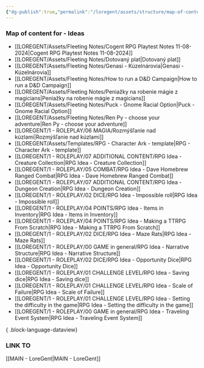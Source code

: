 ```yaml
---
{"dg-publish":true,"permalink":"/loregent/assets/structure/map-of-content/moc-ideas/"}
---
```


### Map of content for - Ideas

- [[LOREGENT/Assets/Fleeting Notes/Cogent RPG Playtest Notes 11-08-2024\|Cogent RPG Playtest Notes 11-08-2024]]
- [[LOREGENT/Assets/Fleeting Notes/Dotovaný plat\|Dotovaný plat]]
- [[LOREGENT/Assets/Fleeting Notes/Genasi - Kúzelnárovia\|Genasi - Kúzelnárovia]]
- [[LOREGENT/Assets/Fleeting Notes/How to run a D&D Campaign\|How to run a D&D Campaign]]
- [[LOREGENT/Assets/Fleeting Notes/Peniažky na robenie mágie z magicians\|Peniažky na robenie mágie z magicians]]
- [[LOREGENT/Assets/Fleeting Notes/Puck - Gnome Racial Option\|Puck - Gnome Racial Option]]
- [[LOREGENT/Assets/Fleeting Notes/Ren Py - choose your adventure\|Ren Py - choose your adventure]]
- [[LOREGENT/1 - ROLEPLAY/06 MAGIA/Rozmýšľanie nad kúzlami\|Rozmýšľanie nad kúzlami]]
- [[LOREGENT/Assets/Templates/RPG - Character Ark - template\|RPG - Character Ark - template]]
- [[LOREGENT/1 - ROLEPLAY/07 ADDITIONAL CONTENT/RPG Idea - Creature Collection\|RPG Idea - Creature Collection]]
- [[LOREGENT/1 - ROLEPLAY/05 COMBAT/RPG Idea - Dave Homebrew Ranged Combat\|RPG Idea - Dave Homebrew Ranged Combat]]
- [[LOREGENT/1 - ROLEPLAY/07 ADDITIONAL CONTENT/RPG Idea - Dungeon Creation\|RPG Idea - Dungeon Creation]]
- [[LOREGENT/1 - ROLEPLAY/02 DICE/RPG Idea - Impossible roll\|RPG Idea - Impossible roll]]
- [[LOREGENT/1 - ROLEPLAY/04 POINTS/RPG Idea - Items in Inventory\|RPG Idea - Items in Inventory]]
- [[LOREGENT/1 - ROLEPLAY/04 POINTS/RPG Idea - Making a TTRPG From Scratch\|RPG Idea - Making a TTRPG From Scratch]]
- [[LOREGENT/1 - ROLEPLAY/02 DICE/RPG Idea - Maze Rats\|RPG Idea - Maze Rats]]
- [[LOREGENT/1 - ROLEPLAY/00 GAME in general/RPG Idea - Narrative Structure\|RPG Idea - Narrative Structure]]
- [[LOREGENT/1 - ROLEPLAY/02 DICE/RPG Idea - Opportunity Dice\|RPG Idea - Opportunity Dice]]
- [[LOREGENT/1 - ROLEPLAY/01 CHALLENGE LEVEL/RPG Idea - Saving dice\|RPG Idea - Saving dice]]
- [[LOREGENT/1 - ROLEPLAY/01 CHALLENGE LEVEL/RPG Idea - Scale of Failure\|RPG Idea - Scale of Failure]]
- [[LOREGENT/1 - ROLEPLAY/01 CHALLENGE LEVEL/RPG Idea - Setting the difficulty in the game\|RPG Idea - Setting the difficulty in the game]]
- [[LOREGENT/1 - ROLEPLAY/00 GAME in general/RPG Idea - Traveling Event System\|RPG Idea - Traveling Event System]]

{ .block-language-dataview}

### LINK TO
[[MAIN - LoreGent\|MAIN - LoreGent]]